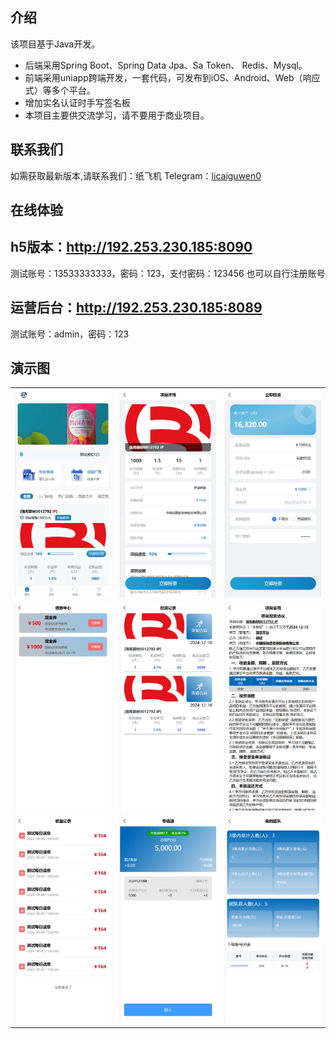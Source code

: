 ## 介绍

该项目基于Java开发。 

* 后端采用Spring Boot、Spring Data Jpa、Sa Token、 Redis、Mysql。
* 前端采用uniapp跨端开发，一套代码，可发布到iOS、Android、Web（响应式）等多个平台。
* 增加实名认证时手写签名板
* 本项目主要供交流学习，请不要用于商业项目。

## 联系我们
如需获取最新版本,请联系我们：纸飞机 Telegram：[licaiguwen0](https://t.me/licaiguwen0)

## 在线体验
  
## h5版本：http://192.253.230.185:8090
测试账号：13533333333，密码：123，支付密码：123456 也可以自行注册账号

## 运营后台：http://192.253.230.185:8089
测试账号：admin，密码：123


## 演示图
<table>
    <tr>
        <td><img src="https://github.com/fOOKBUK/lc/blob/main/lc2409/1.jpg"/></td>
        <td><img src="https://github.com/fOOKBUK/lc/blob/main/lc2409/2.jpg"/></td>
<td><img src="https://github.com/fOOKBUK/lc/blob/main/lc2409/3.jpg"/></td>
    </tr>
<tr>
        <td><img src="https://github.com/fOOKBUK/lc/blob/main/lc2409/4.jpg"/></td>
        <td><img src="https://github.com/fOOKBUK/lc/blob/main/lc2409/5.jpg"/></td>
<td><img src="https://github.com/fOOKBUK/lc/blob/main/lc2409/6.jpg"/></td>
    </tr>
<tr>
        <td><img src="https://github.com/fOOKBUK/lc/blob/main/lc2409/7.jpg"/></td>
        <td><img src="https://github.com/fOOKBUK/lc/blob/main/lc2409/8.jpg"/></td>
<td><img src="https://github.com/fOOKBUK/lc/blob/main/lc2409/9.jpg"/></td>
    </tr>
	 
</table>



